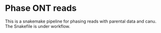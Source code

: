 # Phase ONT reads
This is a snakemake pipeline for phasing reads with parental data and canu.
The Snakefile is under workflow.
